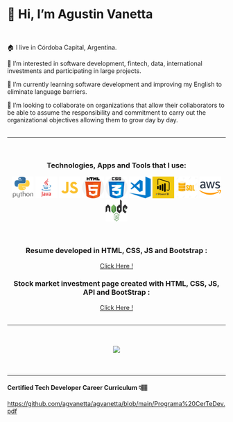 # 👋 Hi, I’m Agustin Vanetta

<br>

🏠 I live in Córdoba Capital, Argentina.

👀 I’m interested in software development, fintech, data, international investments and participating in large projects.

🌱 I’m currently learning software development and improving my English to eliminate language barriers.

💞️ I’m looking to collaborate on organizations that allow their collaborators to be able to assume the responsibility and commitment to carry out the organizational objectives allowing them to grow day by day.
<br>
<br>

<hr></hr>

<br>
<h3 align="center">Technologies, Apps and Tools that I use:</h3>
<p align="center">
<img src="https://github.com/agvanetta/agvanetta/blob/main/img/python.png" width="50" height="50"> <img src="https://github.com/agvanetta/agvanetta/blob/main/img/java.png" width="50" height="50">
<img src="https://github.com/agvanetta/agvanetta/blob/main/img/js.png" width="50" height="50">
<img src="https://github.com/agvanetta/agvanetta/blob/main/img/html.png" width="50" height="50">
<img src="https://github.com/agvanetta/agvanetta/blob/main/img/css.png" width="50" height="50">
<img src="https://github.com/agvanetta/agvanetta/blob/main/img/visual.png" width="50" height="50">
<img src="https://github.com/agvanetta/agvanetta/blob/main/img/powerbi.jpg" width="50" height="50">
<img src="https://github.com/agvanetta/agvanetta/blob/main/img/sql.webp" width="50" height="50">
<img src="https://github.com/agvanetta/agvanetta/blob/main/img/aws.png" width="50" height="50">
<img src="https://github.com/agvanetta/agvanetta/blob/main/img/node.png" width="50" height="50">
</p>
<br>

<section align="center">  
<h3> Resume developed in HTML, CSS, JS and Bootstrap : </h3>
<a href="https://agvanetta.github.io/IPortfolio/" target="blank"> Click Here !</a>
<br>
<h3> Stock market investment page created with HTML, CSS, JS, API and BootStrap :  </h3>
<a href="https://agvanetta.github.io/Front-End/InverLatam" target="blank"> Click Here !</a>
</section>

<br>
<hr></hr>
<br><br>

<!--
<p align="center"><img align="center" src="https://github-readme-stats.vercel.app/api/top-langs?username=agvanetta&show_icons=true&locale=en&layout=compact" alt="agvanetta" /></p>
-->
<div align="center">
  <img height="255px" src="https://github-readme-stats.vercel.app/api/top-langs/?username=agvanetta&theme=dark" />
 </div>

<br>
<br>
<hr></hr>

#### Certified Tech Developer Career Curriculum 👇🏽
https://github.com/agvanetta/agvanetta/blob/main/Programa%20CerTeDev.pdf
